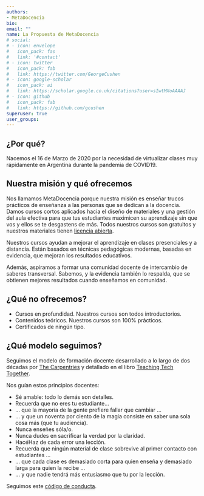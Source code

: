```yaml
---
authors:
- MetaDocencia
bio: 
email: ""
name: La Propuesta de MetaDocencia
# social:
# - icon: envelope
#   icon_pack: fas
#   link: '#contact'
# - icon: twitter
#   icon_pack: fab
#   link: https://twitter.com/GeorgeCushen
# - icon: google-scholar
#   icon_pack: ai
#   link: https://scholar.google.co.uk/citations?user=sIwtMXoAAAAJ
# - icon: github
#   icon_pack: fab
#   link: https://github.com/gcushen
superuser: true
user_groups:
---
```


## ¿Por qué?

Nacemos el 16 de Marzo de 2020 por la necesidad de virtualizar clases muy rápidamente en Argentina durante la pandemia de COVID19. 

## Nuestra misión y qué ofrecemos

Nos llamamos MetaDocencia porque nuestra misión es enseñar trucos prácticos de enseñanza a las personas que se dedican a la docencia. Damos cursos cortos aplicados hacia el diseño de materiales y una gestión del aula efectiva para que tus estudiantes maximicen su aprendizaje sin que vos  y ellos se te desgastens de más. Todos nuestros cursos son gratuitos y nuestros materiales tienen [licencia abierta](https://creativecommons.org/licenses/by/2.0/deed.es_ES).

Nuestros cursos ayudan a mejorar el aprendizaje en clases presenciales y a distancia. Están basados en técnicas pedagógicas modernas, basadas en evidencia, que mejoran los resultados educativos. 

Además, aspiramos a formar una comunidad docente de intercambio de saberes transversal. Sabemos, y la evidencia también lo respalda, que se obtienen mejores resultados cuando enseñamos en comunidad.

## ¿Qué **no** ofrecemos?

* Cursos en profundidad. Nuestros cursos son todos introductorios.
* Contenidos teóricos. Nuestros cursos son 100% prácticos.
* Certificados de ningún tipo.

## ¿Qué modelo seguimos?

Seguimos el modelo de formación docente desarrollado a lo largo de dos décadas por [The Carpentries](https://carpentries.org) y detallado en el libro [Teaching Tech Together](https://teachingtogether.tech).

Nos guían estos principios docentes:

* Sé amable: todo lo demás son detalles.
* Recuerda que no eres tu estudiante...
* ... que la mayoría de la gente prefiere fallar que cambiar ...
* ... y que un noventa por ciento de la magia consiste en saber una sola cosa más (que tu audiencia).
* Nunca enseñes sóla/o.
* Nunca dudes en sacrificar la verdad por la claridad.
* HacéHaz de cada error una lección.
* Recuerda que ningún material de clase sobrevive al primer contacto con estudiantes ...
* ... que cada clase es demasiado corta para quien enseña y demasiado larga para quien la recibe ...
* ... y que nadie tendrá más entusiasmo que tu por la lección.

Seguimos este [código de conducta]().
